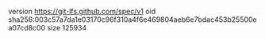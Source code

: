 version https://git-lfs.github.com/spec/v1
oid sha256:003c57a7da1e03170c96f310a4f6e469804aeb6e7bdac453b25500ea07cd8c00
size 125934
